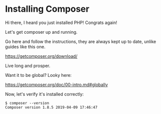 # Installing Composer

Hi there, I heard you just installed PHP! Congrats again!

Let's get composer up and running.

Go here and follow the instructions, they are always kept up to date, unlike guides like this one.

https://getcomposer.org/download/

Live long and prosper.

Want it to be global? Looky here:

https://getcomposer.org/doc/00-intro.md#globally

Now, let's verify it's installed correctly:

```
$ composer --version
Composer version 1.8.5 2019-04-09 17:46:47
```